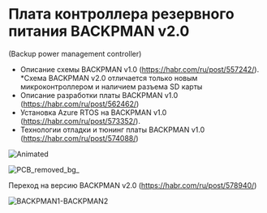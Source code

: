  # Плата контроллера резервного питания BACKPMAN v2.0
 (Backup power management controller)

 - Описание схемы BACKPMAN v1.0 (https://habr.com/ru/post/557242/). *Схема BACKPMAN v2.0 отличается только новым микроконтроллером и наличием разъема SD карты   
 - Описание разработки платы BACKPMAN v1.0 (https://habr.com/ru/post/562462/)
 - Установка Azure RTOS на BACKPMAN v1.0 (https://habr.com/ru/post/573352/). 
 - Технологии отладки и тюнинг платы BACKPMAN v1.0 (https://habr.com/ru/post/574088/)  

![Animated](https://user-images.githubusercontent.com/12375003/130319331-6bef8539-8da9-4f4c-a86c-8b25ab7f2064.gif)

![PCB_removed_bg_](https://user-images.githubusercontent.com/12375003/130354261-314aabf0-ea89-419b-8b6a-3a848bfd4106.png)

Переход на версию BACKPMAN v2.0 (https://habr.com/ru/post/578940/)

![BACKPMAN1-BACKPMAN2](https://user-images.githubusercontent.com/12375003/134777602-aa1473e7-f932-47ba-91c9-62986d3b4368.png)
